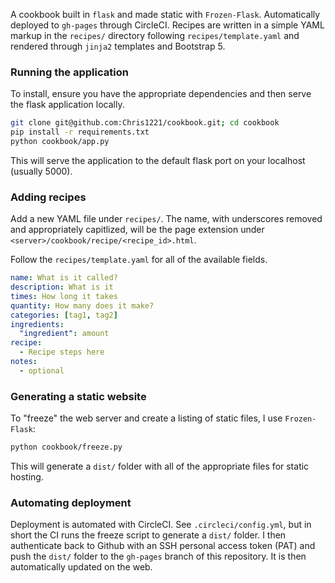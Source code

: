 A cookbook built in `flask` and made static with `Frozen-Flask`. Automatically deployed to `gh-pages` through CircleCI. Recipes are written in a simple YAML markup in the `recipes/` directory following `recipes/template.yaml` and rendered through `jinja2` templates and Bootstrap 5.  

### Running the application

To install, ensure you have the appropriate dependencies and then serve the flask application locally. 

```sh
git clone git@github.com:Chris1221/cookbook.git; cd cookbook
pip install -r requirements.txt
python cookbook/app.py
```

This will serve the application to the default flask port on your localhost (usually 5000). 

### Adding recipes 

Add a new YAML file under `recipes/`. The name, with underscores removed and appropriately capitlized, will be the page extension under `<server>/cookbook/recipe/<recipe_id>.html`.

Follow the `recipes/template.yaml` for all of the available fields. 

```yaml
name: What is it called?
description: What is it
times: How long it takes
quantity: How many does it make?
categories: [tag1, tag2]
ingredients:
  "ingredient": amount
recipe:
  - Recipe steps here
notes:
  - optional
```

### Generating a static website 

To "freeze" the web server and create a listing of static files, I use `Frozen-Flask`:

```sh
python cookbook/freeze.py
```

This will generate a `dist/` folder with all of the appropriate files for static hosting.

### Automating deployment

Deployment is automated with CircleCI. See `.circleci/config.yml`, but in short the CI runs the freeze script to generate a `dist/` folder. I then authenticate back to Github with an SSH personal access token (PAT) and push the `dist/` folder to the `gh-pages` branch of this repository. It is then automatically updated on the web. 
